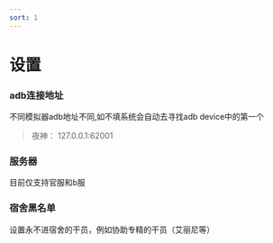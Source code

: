 ```yaml
---
sort: 1
---
```

# 设置

### adb连接地址
不同模拟器adb地址不同,如不填系统会自动去寻找adb device中的第一个
>夜神： 127.0.0.1:62001

### 服务器
目前仅支持官服和b服

### 宿舍黑名单
设置永不进宿舍的干员，例如协助专精的干员（艾丽尼等）
